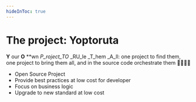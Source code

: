 ```yaml
---
hideInToc: true
---
```


# The project: Yoptoruta

**Y** our **O** **wn _P_roject_TO_ _RU_le _T_hem _A_ll: one project to find them, one project to bring them all, and in the source code orchestrate them 🧙💍🧝🔁

- Open Source Project
- Provide best practices at low cost for developer
- Focus on business logic
- Upgrade to new standard at low cost

<!--
Catch-phrase inspired by The Ring from The Lord of the Rings
A set of tool to help developer to setup and use best practices.
- Code generation
- Pre-defined environment
- Scripts
- Modern technologies
- Monorepo
-->